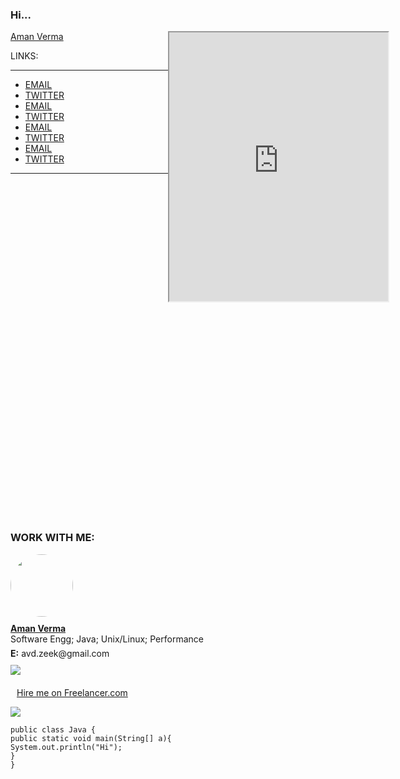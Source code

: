 <script type="text/javascript" src="https://platform.linkedin.com/badges/js/profile.js" async defer></script>

### Hi...

<div style="width: 50%; height: 800; float:left">
  <div class="LI-profile-badge"  data-version="v1" data-size="medium" data-locale="en_US" data-type="vertical" data-theme="dark" data-vanity="amanzeekverma"><a class="LI-simple-link" href='https://www.linkedin.com/in/amanzeekverma?trk=profile-badge'>Aman Verma</a></div>
  <p>LINKS:
  <hr>
  <ul>
  <li><a href="mailto:avd.zeek@gmail.com">EMAIL</a> </li>
  <li><a href="https://twitter.com/aman_zeek_verma">TWITTER</a></li>
   <li><a href="mailto:avd.zeek@gmail.com">EMAIL</a> </li>
  <li><a href="https://twitter.com/aman_zeek_verma">TWITTER</a></li>
   <li><a href="mailto:avd.zeek@gmail.com">EMAIL</a> </li>
  <li><a href="https://twitter.com/aman_zeek_verma">TWITTER</a></li>
   <li><a href="mailto:avd.zeek@gmail.com">EMAIL</a> </li>
  <li><a href="https://twitter.com/aman_zeek_verma">TWITTER</a></li>
  </ul>
  <hr>
  </p>
  
</div>
<div style="width: 50%; height: 800; float:right">

   <iframe
    allow="microphone;"
    width="350"
    height="430"
    src="https://console.dialogflow.com/api-client/demo/embedded/6f1d5530-c572-4c8a-a0ed-2338b3723ebe">
</iframe>

</div>


### WORK WITH ME:

<div>
    <a href="https://www.freelancer.com/affiliates/email/16436893/"><img src="https://cdn6.f-cdn.com/ppic/82591344/logo/16436893/profile_logo_16436893.jpg" style="margin-right: 20px; margin-bottom:10px; width:100px; max-height: 100px; border-radius: 50%;"></a>
    <div style="min-height:40px;">
        <a style="text-decoration: underline; font-weight: bold;" href="https://www.freelancer.com/affiliates/email/16436893/">Aman Verma</a>
        <p style="margin: 0;margin-bottom: 6px; white-space: nowrap;overflow: hidden">Software Engg; Java; Unix/Linux; Performance</p>        
        <p style="margin: 0;"><strong>E:</strong> avd.zeek@gmail.com</p>
    </div>
    <img src="https://www.freelancer.com/static/css/images/landingpage/hireme-widget-builder/fl-bird-icon.png" style="margin: 10px 0;">
    <a href="https://www.freelancer.com/affiliates/email/16436893/" style="display: block;text-decoration: underline;margin: 10px 0 10px 10px;vertical-align: middle;height: 21px;">Hire me on Freelancer.com</a>
    <img src="//t.flnwdgt.com/1px.gif?username=avDZeeK&amp;en=externalHireme&amp;method=img&amp;label=hiremeEmailImpression&amp;ip=96.252.59.246&amp;type=emailSignature">
</div>


```
public class Java {
public static void main(String[] a){
System.out.println("Hi");
}
}
```


